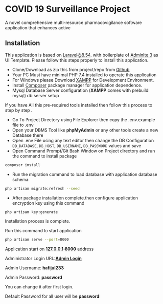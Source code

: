 # COVID 19 Surveillance Project
A novel comprehensive multi-resource pharmacovigilance software application that enhances active
## Installation 
This application is based on [Laravel@8.54](https://laravel.com). with boilerplate of [Adminlte 3](https://adminlte.io/themes/v3/) as UI Template.
Please follow this steps properly to install this application.
* Clone/Download as zip this from project/repo from [Github](https://github.com/hafijul233/bbs-nsds)
* Your PC Must have minimal PHP 7.4 installed to operate this application
* For Windows please Download [XAMPP](https://www.apachefriends.org/download.html) for Development Environment.
* Install [Composer](https://getcomposer.org/download/) package manager for application dependence.
* Mysql Database Server configuration (**XAMPP** comes with prebuild mysql) db server setup

If you have All this pre-required tools installed then follow this process to step by step .
* Go To Project Directory using File Explorer then copy the .env.example file to .env
* Open your DBMS Tool like **phpMyAdmin** or any other tools create a new Database there  
* Open .env File using any text editor then change the DB Configuration `DB_DATABASE`, `DB_HOST`, `DB_USERNAME`, `DB_PASSWORD` values and save
* Open Command Prompt/Git Bash Window on Project directory and run the command to install package
```bash
composer install
```
* Run the migration command to load database with application database schema
```bash
php artisan migrate:refresh --seed
```
* After package installation complete.then configure application encryption key using this command
```bash
php artisan key:generate
```
Installation process is complete.

Run this command to start application
```bash
php artisan serve --port=8000
```
Application start on **[127.0.0.1:8000](http://127.0.0.1:8000)** address

Administrator Login URL:**[Admin Login](http://127.0.0.1:8000/backend/login/)**

Admin Username: **hafijul233**

Admin Password: **password**

You can change it after first login.

Default Password for all user will be **password**

